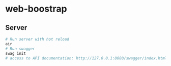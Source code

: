 # web-boostrap

## Server

```sh
# Run server with hot reload
air
# Run swagger
swag init
# access to API documentation: http://127.0.0.1:8080/swagger/index.html
```